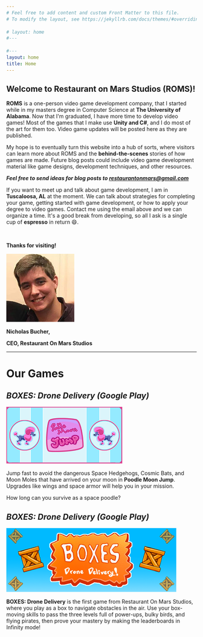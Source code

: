 ```yaml
---
# Feel free to add content and custom Front Matter to this file.
# To modify the layout, see https://jekyllrb.com/docs/themes/#overriding-theme-defaults

# layout: home
#---

#---
layout: home
title: Home
---
```












## Welcome to <!-- the website of --> Restaurant on Mars Studios (ROMS)!

**ROMS** is a one-person video game development company, that I started while in my masters degree in Computer Science at **The University of Alabama**. Now that I'm graduated, I have more time to develop video games! Most of the games that I make use **Unity and C#**, and I do most of the art for them too. Video game updates will be posted here as they are published.


My hope is to eventually turn this website into a hub of sorts, where visitors can learn more about ROMS and the **behind-the-scenes** stories of how games are made. Future blog posts could include video game development material like game designs, development techniques, and other resources. 


***Feel free to send ideas for blog posts to [restaurantonmars@gmail.com](restaurantonmars@gmail.com)***

<!-- ### Social Media

New blog posts will be announced through social media:

* [Facebook](https://www.facebook.com/ROMStudios) 
* [Twitter](https://twitter.com/rom_studios?lang=en) 
* [LinkedIn](https://www.linkedin.com/company/restaurant-on-mars-studios/) 
* [Instagram](https://www.instagram.com/restaurantonmarsstudios/) 
-->



If you want to meet up and talk about game development, I am in **Tuscaloosa, AL** at the moment. We can talk about strategies for completing your game, getting started with game development, or how to apply your degree to video games. Contact me using the email above and we can organize a time. It's a good break from developing, so all I ask is a single cup of **espresso** in return 😄.

<br>

**Thanks for visiting!**  

![profile](site-assets/profile.jpg)  

**Nicholas Bucher,**   

**CEO, Restaurant On Mars Studios**





---

# Our Games

## _BOXES: Drone Delivery (Google Play)_   
<!-- <a href="https://play.google.com/store/apps/details?id=com.RestaurantOnMarsStudios.BOXESDroneDelivery&hl=en_US_" >
    <img src="\custom-theme-images/BoxesLogo-long.png" style="margin-bottom:10px;"/>
</a>   -->

[![Poodle Moon Jump](\site-assets/feature-graphic-(small-for-email).png)](https://play.google.com/store/apps/details?id=com.RestaurantOnMarsStudios.PoodleMioonJump)  

Jump fast to avoid the dangerous Space Hedgehogs, Cosmic Bats, and Moon Moles that have arrived on your moon in **Poodle Moon Jump**. Upgrades like wings and space armor will help you in your mission.   


How long can you survive as a space poodle?



## _BOXES: Drone Delivery (Google Play)_   
<!-- <a href="https://play.google.com/store/apps/details?id=com.RestaurantOnMarsStudios.BOXESDroneDelivery&hl=en_US_" >
    <img src="\custom-theme-images/BoxesLogo-long.png" style="margin-bottom:10px;"/>
</a>   -->

[![BOXES: Drone Delivery](\site-assets/BoxesLogo-long.png)](https://play.google.com/store/apps/details?id=com.RestaurantOnMarsStudios.BOXESDroneDelivery&hl=en_US_)  


**BOXES: Drone Delivery** is the first game from Restaurant On Mars Studios, where you play as a box to navigate obstacles in the air. Use your box-moving skills to pass the three levels full of power-ups, bulky birds, and flying pirates, then prove your mastery by making the leaderboards in Infinity mode!